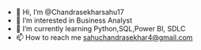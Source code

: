 - 👋 Hi, I’m @Chandrasekharsahu17
- 👀 I’m interested in Business Analyst
- 🌱 I’m currently learning Python,SQL,Power BI, SDLC
- 📫 How to reach me sahuchandrasekhar4@gmail.com


<!---
Chandrasekharsahu17/Chandrasekharsahu17 is a ✨ special ✨ repository because its `README.md` (this file) appears on your GitHub profile.
You can click the Preview link to take a look at your changes.
--->
